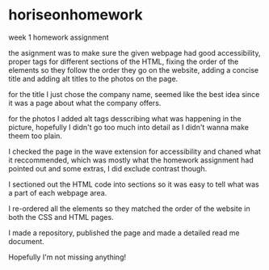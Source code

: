 # horiseonhomework
week 1 homework assignment

the asignment was to make sure the given webpage had good accessibility, proper tags for different sections of the HTML, fixing the order of the elements so they follow the order they go on the website, adding a concise title and adding alt titles to the photos on the page.

for the title I just chose the company name, seemed like the best idea since it was a page about what the company offers.

for the photos I added alt tags desscribing what was happening in the picture, hopefully I didn't go too much into detail as I didn't wanna make theem too plain.

I checked the page in the wave extension for accessibility and chaned what it reccommended, which was mostly what the homework assignment had pointed out and some extras, I did exclude contrast though.

I sectioned out the HTML code into sections so it was easy to tell what was a part of each webpage area.

I re-ordered all the elements so they matched the order of the website in both the CSS and HTML pages.

I made a repository, published the page and made a detailed read me document.

Hopefully I'm not missing anything!
